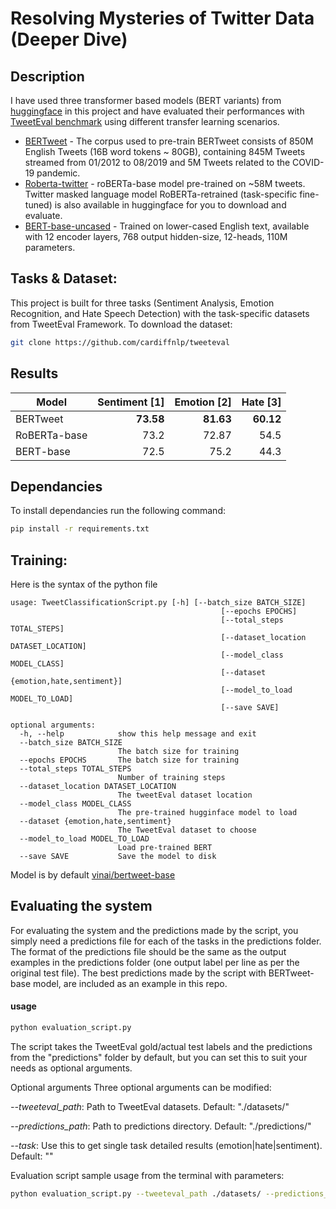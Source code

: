 # Resolving Mysteries of Twitter Data (Deeper Dive)
## Description
I have used three transformer based models (BERT variants) from [huggingface](https://huggingface.co/) in this project and have evaluated their performances with [TweetEval benchmark](https://github.com/cardiffnlp/tweeteval) using different transfer learning scenarios.
* [BERTweet](https://www.aclweb.org/anthology/2020.emnlp-demos.2/) - The corpus used to pre-train BERTweet consists of 850M English Tweets (16B word tokens ~ 80GB), containing 845M Tweets streamed from 01/2012 to 08/2019 and 5M Tweets related to the COVID-19 pandemic.
* [Roberta-twitter](https://arxiv.org/abs/2010.12421) - roBERTa-base model pre-trained on ~58M tweets. Twitter masked language model RoBERTa-retrained (task-specific fine-tuned) is also available in huggingface for you to download and evaluate.
* [BERT-base-uncased](https://github.com/google-research/bert) - Trained on lower-cased English text, available with 12 encoder layers, 768 output hidden-size, 12-heads, 110M parameters.

## Tasks & Dataset:  
This project is built for three tasks (Sentiment Analysis, Emotion Recognition, and Hate Speech Detection) with the task-specific datasets from TweetEval Framework. To download the dataset: 
```bash
git clone https://github.com/cardiffnlp/tweeteval
```
## Results

| Model | Sentiment [1] | Emotion [2] | Hate [3] |
|----------|------:|--------:|-----:|
| BERTweet   | **73.58**       | **81.63**       | **60.12**    |
| RoBERTa-base  | 73.2      | 72.87       | 54.5   |
| BERT-base | 72.5     | 75.2       | 44.3    |

## Dependancies
To install dependancies run the following command:
```bash
pip install -r requirements.txt
```

## Training:
Here is the syntax of the python file
```
usage: TweetClassificationScript.py [-h] [--batch_size BATCH_SIZE]
                                               [--epochs EPOCHS]
                                               [--total_steps TOTAL_STEPS]
                                               [--dataset_location DATASET_LOCATION]
                                               [--model_class MODEL_CLASS]
                                               [--dataset {emotion,hate,sentiment}]
                                               [--model_to_load MODEL_TO_LOAD]
                                               [--save SAVE]

optional arguments:
  -h, --help            show this help message and exit
  --batch_size BATCH_SIZE
                        The batch size for training
  --epochs EPOCHS       The batch size for training
  --total_steps TOTAL_STEPS
                        Number of training steps
  --dataset_location DATASET_LOCATION
                        The tweetEval dataset location
  --model_class MODEL_CLASS
                        The pre-trained hugginface model to load
  --dataset {emotion,hate,sentiment}
                        The TweetEval dataset to choose
  --model_to_load MODEL_TO_LOAD
                        Load pre-trained BERT
  --save SAVE           Save the model to disk
```

Model is by default [vinai/bertweet-base](https://huggingface.co/vinai/bertweet-base)

## Evaluating the system
For evaluating the system and the predictions made by the script, you simply need a predictions file for each of the tasks in the predictions folder. The format of the predictions file should be the same as the output examples in the predictions folder (one output label per line as per the original test file). The best predictions made by the script with BERTweet-base model, are included as an example in this repo.

#### usage
```bash
python evaluation_script.py
```
The script takes the TweetEval gold/actual test labels and the predictions from the "predictions" folder by default, but you can set this to suit your needs as optional arguments.

Optional arguments
Three optional arguments can be modified:

_--tweeteval_path_: Path to TweetEval datasets. Default: "./datasets/"

_--predictions_path_: Path to predictions directory. Default: "./predictions/"

_--task_: Use this to get single task detailed results (emotion|hate|sentiment). Default: ""

Evaluation script sample usage from the terminal with parameters:

```bash
python evaluation_script.py --tweeteval_path ./datasets/ --predictions_path ./predictions/ --task emotion
```
